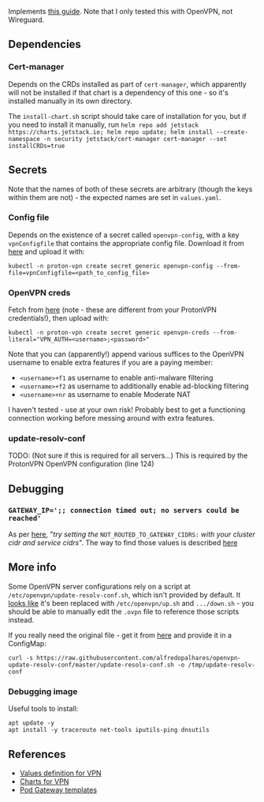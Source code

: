 Implements [this guide](https://docs.k8s-at-home.com/guides/pod-gateway/). Note that I only tested this with OpenVPN, not Wireguard.


## Dependencies

### Cert-manager

Depends on the CRDs installed as part of `cert-manager`, which apparently will not be installed if that chart is a dependency of this one - so it's installed manually in its own directory.

The `install-chart.sh` script should take care of installation for you, but if you need to install it manually, run `helm repo add jetstack https://charts.jetstack.io; helm repo update; helm install --create-namespace -n security jetstack/cert-manager cert-manager --set installCRDs=true`

## Secrets

Note that the names of both of these secrets are arbitrary (though the keys within them are not) - the expected names are set in `values.yaml`.

### Config file

Depends on the existence of a secret called `openvpn-config`, with a key `vpnConfigfile` that contains the appropriate config file. Download it from [here](https://account.protonvpn.com/downloads) and upload it with:

```
kubectl -n proton-vpn create secret generic openvpn-config --from-file=vpnConfigfile=<path_to_config_file>
```

### OpenVPN creds

Fetch from [here](https://account.protonvpn.com/account) (note - these are different from your ProtonVPN credentials!), then upload with:

```
kubectl -n proton-vpn create secret generic openvpn-creds --from-literal="VPN_AUTH=<username>;<password>"
```

Note that you can (apparently!) append various suffices to the OpenVPN username to enable extra features if you are a paying member:

* `<username>+f1` as username to enable anti-malware filtering
* `<username>+f2` as username to additionally enable ad-blocking filtering
* `<username>+nr` as username to enable Moderate NAT

I haven't tested - use at your own risk! Probably best to get a functioning connection working before messing around with extra features.

### update-resolv-conf

TODO: (Not sure if this is required for all servers...) This is required by the ProtonVPN OpenVPN configuration (line 124)

## Debugging

### `GATEWAY_IP=';; connection timed out; no servers could be reached'`

As per [here](https://docs.k8s-at-home.com/guides/pod-gateway/#routed-pod-fails-to-init), "_try setting the_ `NOT_ROUTED_TO_GATEWAY_CIDRS:` _with your cluster cidr and service cidrs_". The way to find those values is described [here](https://stackoverflow.com/questions/44190607/how-do-you-find-the-cluster-service-cidr-of-a-kubernetes-cluster)

## More info

Some OpenVPN server configurations rely on a script at `/etc/openvpn/update-resolv-conf.sh`, which isn't provided by default. It [looks like](https://github.com/dperson/openvpn-client/issues/90) it's been replaced with `/etc/openvpn/up.sh` and `.../down.sh` - you should be able to manually edit the `.ovpn` file to reference those scripts instead.

If you really need the original file - get it from [here](https://github.com/alfredopalhares/openvpn-update-resolv-conf) and provide it in a ConfigMap:

```
curl -s https://raw.githubusercontent.com/alfredopalhares/openvpn-update-resolv-conf/master/update-resolv-conf.sh -o /tmp/update-resolv-conf
```

### Debugging image

Useful tools to install:

```
apt update -y
apt install -y traceroute net-tools iputils-ping dnsutils
```

## References

* [Values definition for VPN](https://github.com/k8s-at-home/library-charts/blob/2b4e0aa1ef5f8c6ef4ac14c2335fc9a008394ed6/charts/stable/common/values.yaml#L479)
* [Charts for VPN](https://github.com/k8s-at-home/library-charts/tree/2b4e0aa1ef5f8c6ef4ac14c2335fc9a008394ed6/charts/stable/common/templates/addons/vpn)
* [Pod Gateway templates](https://github.com/k8s-at-home/charts/tree/master/charts/stable/pod-gateway/templates)
